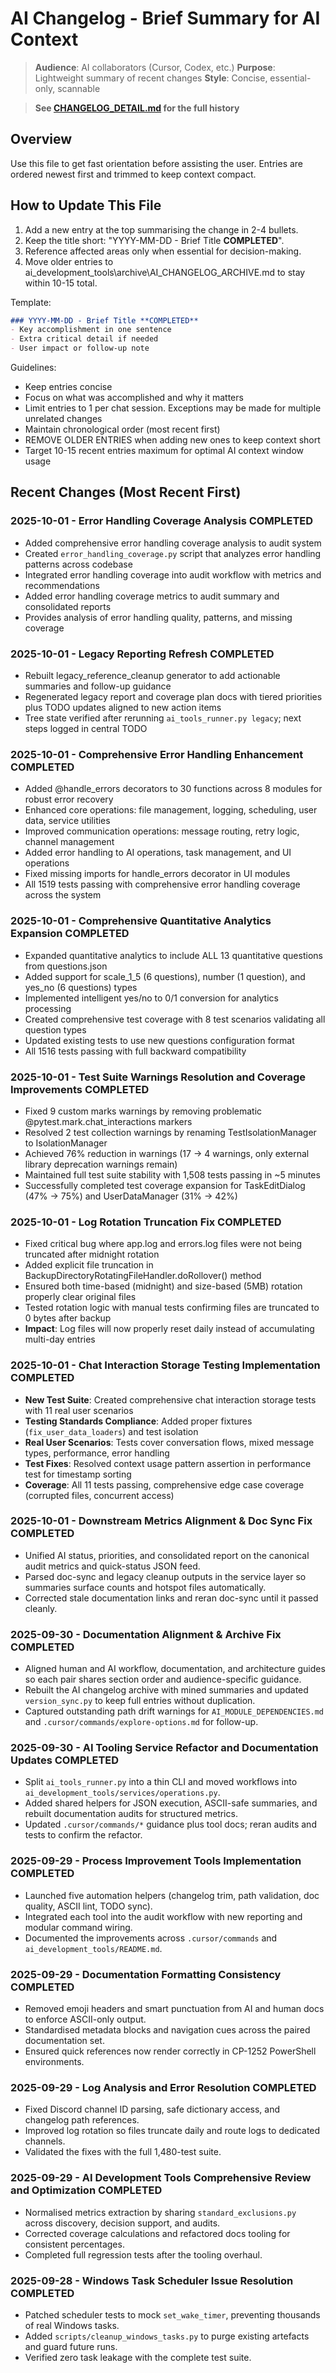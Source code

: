 # AI Changelog - Brief Summary for AI Context

> **Audience**: AI collaborators (Cursor, Codex, etc.)
> **Purpose**: Lightweight summary of recent changes
> **Style**: Concise, essential-only, scannable

> **See [CHANGELOG_DETAIL.md](../development_docs/CHANGELOG_DETAIL.md) for the full history**

## Overview
Use this file to get fast orientation before assisting the user. Entries are ordered newest first and trimmed to keep context compact.

## How to Update This File
1. Add a new entry at the top summarising the change in 2-4 bullets.
2. Keep the title short: "YYYY-MM-DD - Brief Title **COMPLETED**".
3. Reference affected areas only when essential for decision-making.
4. Move older entries to ai_development_tools\archive\AI_CHANGELOG_ARCHIVE.md to stay within 10-15 total.

Template:
```markdown
### YYYY-MM-DD - Brief Title **COMPLETED**
- Key accomplishment in one sentence
- Extra critical detail if needed
- User impact or follow-up note
```

Guidelines:
- Keep entries concise
- Focus on what was accomplished and why it matters
- Limit entries to 1 per chat session. Exceptions may be made for multiple unrelated changes
- Maintain chronological order (most recent first)
- REMOVE OLDER ENTRIES when adding new ones to keep context short
- Target 10-15 recent entries maximum for optimal AI context window usage

## Recent Changes (Most Recent First)

### 2025-10-01 - Error Handling Coverage Analysis **COMPLETED**
- Added comprehensive error handling coverage analysis to audit system
- Created `error_handling_coverage.py` script that analyzes error handling patterns across codebase
- Integrated error handling coverage into audit workflow with metrics and recommendations
- Added error handling coverage metrics to audit summary and consolidated reports
- Provides analysis of error handling quality, patterns, and missing coverage

### 2025-10-01 - Legacy Reporting Refresh **COMPLETED**
- Rebuilt legacy_reference_cleanup generator to add actionable summaries and follow-up guidance
- Regenerated legacy report and coverage plan docs with tiered priorities plus TODO updates aligned to new action items
- Tree state verified after rerunning `ai_tools_runner.py legacy`; next steps logged in central TODO

### 2025-10-01 - Comprehensive Error Handling Enhancement **COMPLETED**
- Added @handle_errors decorators to 30 functions across 8 modules for robust error recovery
- Enhanced core operations: file management, logging, scheduling, user data, service utilities
- Improved communication operations: message routing, retry logic, channel management
- Added error handling to AI operations, task management, and UI operations
- Fixed missing imports for handle_errors decorator in UI modules
- All 1519 tests passing with comprehensive error handling coverage across the system

### 2025-10-01 - Comprehensive Quantitative Analytics Expansion **COMPLETED**
- Expanded quantitative analytics to include ALL 13 quantitative questions from questions.json
- Added support for scale_1_5 (6 questions), number (1 question), and yes_no (6 questions) types
- Implemented intelligent yes/no to 0/1 conversion for analytics processing
- Created comprehensive test coverage with 8 test scenarios validating all question types
- Updated existing tests to use new questions configuration format
- All 1516 tests passing with full backward compatibility

### 2025-10-01 - Test Suite Warnings Resolution and Coverage Improvements **COMPLETED**
- Fixed 9 custom marks warnings by removing problematic @pytest.mark.chat_interactions markers
- Resolved 2 test collection warnings by renaming TestIsolationManager to IsolationManager
- Achieved 76% reduction in warnings (17 → 4 warnings, only external library deprecation warnings remain)
- Maintained full test suite stability with 1,508 tests passing in ~5 minutes
- Successfully completed test coverage expansion for TaskEditDialog (47% → 75%) and UserDataManager (31% → 42%)

### 2025-10-01 - Log Rotation Truncation Fix **COMPLETED**
- Fixed critical bug where app.log and errors.log files were not being truncated after midnight rotation
- Added explicit file truncation in BackupDirectoryRotatingFileHandler.doRollover() method
- Ensured both time-based (midnight) and size-based (5MB) rotation properly clear original files
- Tested rotation logic with manual tests confirming files are truncated to 0 bytes after backup
- **Impact**: Log files will now properly reset daily instead of accumulating multi-day entries

### 2025-10-01 - Chat Interaction Storage Testing Implementation **COMPLETED**
- **New Test Suite**: Created comprehensive chat interaction storage tests with 11 real user scenarios
- **Testing Standards Compliance**: Added proper fixtures (`fix_user_data_loaders`) and test isolation
- **Real User Scenarios**: Tests cover conversation flows, mixed message types, performance, error handling
- **Test Fixes**: Resolved context usage pattern assertion in performance test for timestamp sorting
- **Coverage**: All 11 tests passing, comprehensive edge case coverage (corrupted files, concurrent access)

### 2025-10-01 - Downstream Metrics Alignment & Doc Sync Fix **COMPLETED**
- Unified AI status, priorities, and consolidated report on the canonical audit metrics and quick-status JSON feed.
- Parsed doc-sync and legacy cleanup outputs in the service layer so summaries surface counts and hotspot files automatically.
- Corrected stale documentation links and reran doc-sync until it passed cleanly.

### 2025-09-30 - Documentation Alignment & Archive Fix **COMPLETED**
- Aligned human and AI workflow, documentation, and architecture guides so each pair shares section order and audience-specific guidance.
- Rebuilt the AI changelog archive with mined summaries and updated `version_sync.py` to keep full entries without duplication.
- Captured outstanding path drift warnings for `AI_MODULE_DEPENDENCIES.md` and `.cursor/commands/explore-options.md` for follow-up.

### 2025-09-30 - AI Tooling Service Refactor and Documentation Updates **COMPLETED**
- Split `ai_tools_runner.py` into a thin CLI and moved workflows into `ai_development_tools/services/operations.py`.
- Added shared helpers for JSON execution, ASCII-safe summaries, and rebuilt documentation audits for structured metrics.
- Updated `.cursor/commands/*` guidance plus tool docs; reran audits and tests to confirm the refactor.

### 2025-09-29 - Process Improvement Tools Implementation **COMPLETED**
- Launched five automation helpers (changelog trim, path validation, doc quality, ASCII lint, TODO sync).
- Integrated each tool into the audit workflow with new reporting and modular command wiring.
- Documented the improvements across `.cursor/commands` and `ai_development_tools/README.md`.

### 2025-09-29 - Documentation Formatting Consistency **COMPLETED**
- Removed emoji headers and smart punctuation from AI and human docs to enforce ASCII-only output.
- Standardised metadata blocks and navigation cues across the paired documentation set.
- Ensured quick references now render correctly in CP-1252 PowerShell environments.

### 2025-09-29 - Log Analysis and Error Resolution **COMPLETED**
- Fixed Discord channel ID parsing, safe dictionary access, and changelog path references.
- Improved log rotation so files truncate daily and route logs to dedicated channels.
- Validated the fixes with the full 1,480-test suite.

### 2025-09-29 - AI Development Tools Comprehensive Review and Optimization **COMPLETED**
- Normalised metrics extraction by sharing `standard_exclusions.py` across discovery, decision support, and audits.
- Corrected coverage calculations and refactored docs tooling for consistent percentages.
- Completed full regression tests after the tooling overhaul.

### 2025-09-28 - Windows Task Scheduler Issue Resolution **COMPLETED**
- Patched scheduler tests to mock `set_wake_timer`, preventing thousands of real Windows tasks.
- Added `scripts/cleanup_windows_tasks.py` to purge existing artefacts and guard future runs.
- Verified zero task leakage with the complete test suite.
